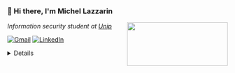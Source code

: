 ### 👋 Hi there, I'm Michel Lazzarin
<img align='right' src="https://media.giphy.com/media/MM0Jrc8BHKx3y/giphy.gif" width="230" height="100">
<p><em>Information security student at <a href="https://www.unip.br/">Unip</a>
 </em></p>

[![Gmail](https://img.shields.io/badge/-gmail-%23D14836?style=for-the-badge&logo=Gmail&logoColor=white)](mailto:michel.lazzarin@gmail.com)
[![LinkedIn](https://img.shields.io/badge/LinkedIn-0077B5?style=for-the-badge&logo=linkedin&logoColor=white)](https://www.linkedin.com/in/michel-lazzarin)

<details>
<center>
<table>
  <tr>
    <td>
      <img align='left' src="https://github-readme-stats.vercel.app/api/top-langs/?username=Mlazz0x58&hide=hlsl&layout=compact&show_icons=true&theme=cobalt">
    </td>
    <td>
      <img align='left' src="https://github-readme-stats.vercel.app/api?username=Mlazz0x58&show_icons=true&theme=cobalt">
    </td>
  </tr>
<table>
<center>
</details>
